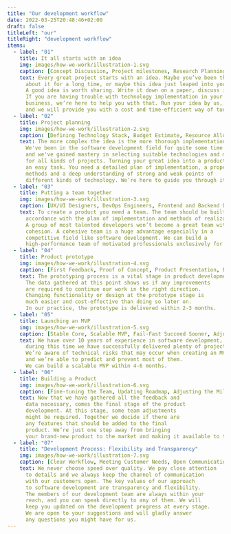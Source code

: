 ```yaml
---
title: "Our development workflow"
date: 2022-03-25T20:48:46+02:00
draft: false
titleLeft: "our"
titleRight: "development workflow"
items:
  - label: "01"
    title: It all starts with an idea
    img: images/how-we-work/illustration-1.svg
    caption: [Concept Discussion, Project milestones, Research Planning, Next steps]
    text: Every great project starts with an idea. Maybe you’ve been thinking 
      about it for a long time, or maybe this idea just leaped into your mind.  
      A good idea is worth sharing. Write it down on a paper, discuss it with your staff. 
      If you are having trouble with technology implementation in your 
      business, we’re here to help you with that. Run your idea by us, 
      and we will provide you with a cost and time-efficient way of turning it into a successful product.
  - label: "02"
    title: Project planning
    img: images/how-we-work/illustration-2.svg
    caption: [Defining Technology Stack, Budget Estimate, Resource Allocation, ETA for MVP]
    text: The more complex the idea is the more thorough implementation it requires. 
      We've been in the software development field for quite some time now, 
      and we've gained mastery in selecting suitable technologies and methods 
      for all kinds of projects. Turning your great idea into a product is not 
      an easy task. You need a detailed plan of implementation, a proper set of 
      methods and a deep understanding of strong and weak points of 
      different kinds of technology. We’re here to guide you through it all.
  - label: "03"
    title: Putting a team together
    img: images/how-we-work/illustration-3.svg
    caption: [UX/UI Designers, DevOps Engineers, Frontend and Backend Devs, Quality Assurance Engineers]
    text: To create a product you need a team. The team should be built in 
      accordance with the plan of implementation and methods of realization. 
      A group of most talented developers won’t become a great team without 
      cohesion. A cohesive team is a huge advantage especially in a 
      competitive field like software development. We can build a 
      high-performance team of motivated professionals exclusively for your product.
  - label: "04"
    title: Product prototype
    img: images/how-we-work/illustration-4.svg
    caption: [First Feedback, Proof of Concept, Product Presentation, Broad Perspective]
    text: The prototyping process is a vital stage in product development. 
      The data gathered at this point shows us if any improvements 
      are required to continue our work in the right direction. 
      Changing functionality or design at the prototype stage is 
      much easier and cost-effective than doing so later on. 
      In our practice, the prototype is delivered within 2-3 months.
  - label: "05"
    title: Launching an MVP
    img: images/how-we-work/illustration-5.svg
    caption: [Stable Core, Scalable MVP, Fail-Fast Succeed Sooner, Adjusting the goals]
    text: We have over 10 years of experience in software development, 
      during this time we have successfully delivered plenty of projects. 
      We’re aware of technical risks that may occur when creating an MVP, 
      and we’re able to predict and prevent most of them. 
      We can build a scalable MVP within 4-6 months.
  - label: "06"
    title: Building a Product
    img: images/how-we-work/illustration-6.svg
    caption: [Fine-tuning the Team, Updating Roadmap, Adjusting the Milestones, Product Development]
    text: Now that we have gathered all the feedback and 
      data necessary, comes the final stage of the product 
      development. At this stage, some team adjustments 
      might be required. Together we decide if there are 
      any features that should be added to the final 
      product. We’re just one step away from bringing 
      your brand-new product to the market and making it available to the customers.
  - label: "07"
    title: "Development Process: Flexibility and Transparency"
    img: images/how-we-work/illustration-7.svg
    caption: [Clear Workflow, Meeting Customer Needs, Open Communication, Team Availability]
    text: We never choose speed over quality. We pay close attention 
      to details and we always keep the channel of communication 
      with our customers open. The key values of our approach 
      to software development are transparency and flexibility. 
      The members of our development team are always within your 
      reach, and you can speak directly to any of them. We will 
      keep you updated on the development progress at every stage. 
      We are open to your suggestions and will gladly answer 
      any questions you might have for us.
---
```


